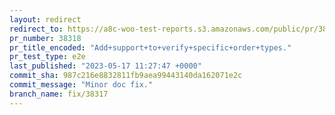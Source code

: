 ```yaml
---
layout: redirect
redirect_to: https://a8c-woo-test-reports.s3.amazonaws.com/public/pr/38318/e2e/index.html
pr_number: 38318
pr_title_encoded: "Add+support+to+verify+specific+order+types."
pr_test_type: e2e
last_published: "2023-05-17 11:27:47 +0000"
commit_sha: 987c216e8832811fb9aea99443140da162071e2c
commit_message: "Minor doc fix."
branch_name: fix/38317
---
```

